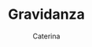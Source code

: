 ---
layout: course
permalink: /courses/parent_course_1/course_1_8
author: Caterina
parentPath: parent_course_1
activeItem: course_1_8
title: Gravidanza
description: |-
  La gravidanza rappresenta un momento unico nella vita di una famiglia.
  È un periodo di grande trasformazione a vari livelli: fisiologico, cerebrale, fisico ed emotivo.
  Il corpo della mamma si adatta per accogliere e crescere una nuova vita.
  Anche il partner si trova a fronteggiare nuove emozioni e sensazioni. 
  È importante per tutti i membri della famiglia prendersi cura di questo momento così impegnativo e coinvolgente. 
  Per questo abbiamo pensato a vari percorsi che possano davvero accompagnarvi in questo cammino lungo una vita, tra 
  cui: corsi di accompagnamento alla nascita nel quale, oltre a fornire informazioni indispensabili per affrontare 
  l’evento nascita e il percorso verso la genitorialità,  si favorisce  anche la presa di contatto con la propria 
  interiorità, con i propri limiti, le paure, ma soprattutto con la propria forza e le proprie risorse.
courseDescription: |-
  A volte sentiamo il bisogno di un accompagnamento individuale o di coppia più personalizzato che risponda a bisogni 
  specifici nell’ambiente caldo e accogliente di casa nostra. Offriamo quindi percorsi che vedono coinvolte una o più 
  figure professionali. La famiglia, insieme al nostro team, potrà scegliere una o più figure di riferimento da cui 
  farsi affiancare.

---